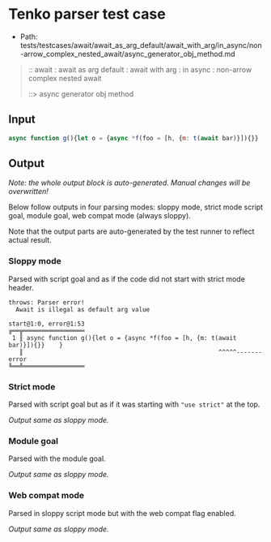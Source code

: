 # Tenko parser test case

- Path: tests/testcases/await/await_as_arg_default/await_with_arg/in_async/non-arrow_complex_nested_await/async_generator_obj_method.md

> :: await : await as arg default : await with arg : in async : non-arrow complex nested await
>
> ::> async generator obj method

## Input

`````js
async function g(){let o = {async *f(foo = [h, {m: t(await bar)}]){}}    }
`````

## Output

_Note: the whole output block is auto-generated. Manual changes will be overwritten!_

Below follow outputs in four parsing modes: sloppy mode, strict mode script goal, module goal, web compat mode (always sloppy).

Note that the output parts are auto-generated by the test runner to reflect actual result.

### Sloppy mode

Parsed with script goal and as if the code did not start with strict mode header.

`````
throws: Parser error!
  Await is illegal as default arg value

start@1:0, error@1:53
╔══╦═════════════════
 1 ║ async function g(){let o = {async *f(foo = [h, {m: t(await bar)}]){}}    }
   ║                                                      ^^^^^------- error
╚══╩═════════════════

`````

### Strict mode

Parsed with script goal but as if it was starting with `"use strict"` at the top.

_Output same as sloppy mode._

### Module goal

Parsed with the module goal.

_Output same as sloppy mode._

### Web compat mode

Parsed in sloppy script mode but with the web compat flag enabled.

_Output same as sloppy mode._
